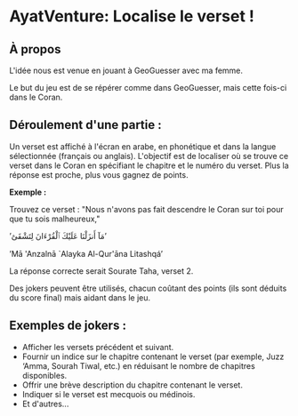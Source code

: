 # AyatVenture: Localise le verset !

## À propos

L'idée nous est venue en jouant à GeoGuesser avec ma femme. 

Le but du jeu est de se répérer comme dans GeoGuesser, mais cette fois-ci dans le Coran.

## Déroulement d'une partie :

Un verset est affiché à l'écran en arabe, en phonétique et dans la langue sélectionnée (français ou anglais). L'objectif est de localiser où se trouve ce verset dans le Coran en spécifiant le chapitre et le numéro du verset. Plus la réponse est proche, plus vous gagnez de points.

**Exemple :** 

Trouvez ce verset :
"Nous n'avons pas fait descendre le Coran sur toi pour que tu sois malheureux,"

’مَآ أَنزَلْنَا عَلَيْكَ ٱلْقُرْءَانَ لِتَشْقَىٰٓ’

’Mā 'Anzalnā `Alayka Al-Qur'āna Litashqá’

La réponse correcte serait Sourate Taha, verset 2.

Des jokers peuvent être utilisés, chacun coûtant des points (ils sont déduits du score final) mais aidant dans le jeu.

## Exemples de jokers :
- Afficher les versets précédent et suivant.
- Fournir un indice sur le chapitre contenant le verset (par exemple, Juzz ‘Amma, Sourah Tiwal, etc.) en réduisant le nombre de chapitres disponibles.
- Offrir une brève description du chapitre contenant le verset.
- Indiquer si le verset est mecquois ou médinois.
- Et d'autres...
